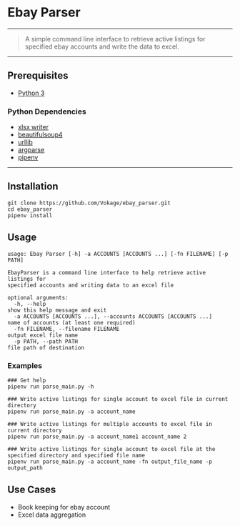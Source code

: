 # Ebay Parser
---
> A simple command line interface to retrieve active listings for specified ebay accounts and write the data to excel.

---
## Prerequisites
- [Python 3](https://www.python.org/downloads/)

### Python Dependencies
- [xlsx writer](https://xlsxwriter.readthedocs.io/)
- [beautifulsoup4](https://www.crummy.com/software/BeautifulSoup/bs4/doc/)
- [urllib](https://docs.python.org/3/library/urllib.html)
- [argparse](https://docs.python.org/3/library/argparse.html)
- [pipenv](https://docs.pipenv.org/en/latest/)
---
## Installation
```
git clone https://github.com/Vokage/ebay_parser.git
cd ebay_parser
pipenv install
```
## Usage
```
usage: Ebay Parser [-h] -a ACCOUNTS [ACCOUNTS ...] [-fn FILENAME] [-p PATH]

EbayParser is a command line interface to help retrieve active listings for
specified accounts and writing data to an excel file

optional arguments:
  -h, --help                                                       show this help message and exit
  -a ACCOUNTS [ACCOUNTS ...], --accounts ACCOUNTS [ACCOUNTS ...]   name of accounts (at least one required)
  -fn FILENAME, --filename FILENAME                                output excel file name
  -p PATH, --path PATH                                             file path of destination

```

### Examples
```
### Get help
pipenv run parse_main.py -h

### Write active listings for single account to excel file in current directory
pipenv run parse_main.py -a account_name

### Write active listings for multiple accounts to excel file in current directory
pipenv run parse_main.py -a account_name1 account_name 2

### Write active listings for single account to excel file at the specified directory and specified file name
pipenv run parse_main.py -a account_name -fn output_file_name -p output_path
```

## Use Cases
- Book keeping for ebay account
- Excel data aggregation
